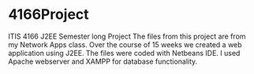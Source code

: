 # 4166Project
ITIS 4166 J2EE Semester long Project
The files from this project are from my Network Apps class. Over the course of 15 weeks we created a web application using J2EE.  The files were coded with Netbeans IDE.  I used Apache webserver and XAMPP for database functionality.
